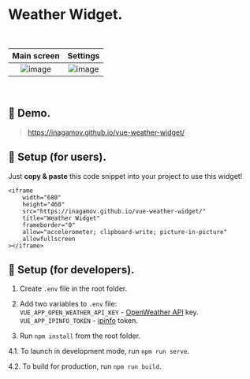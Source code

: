 # Weather Widget.

<br/>

Main screen             |  Settings
:-------------------------:|:-------------------------:
![image](https://user-images.githubusercontent.com/69040554/183245278-c2a07198-d54e-44c5-a08e-4d2e13a1ce64.png)  |  ![image](https://user-images.githubusercontent.com/69040554/183245320-895fa497-b212-4e68-8d08-be10040d78ac.png)

<br/>

## 📍 Demo.

> https://inagamov.github.io/vue-weather-widget/

## 📍 Setup (for users).

Just <b>copy & paste</b> this code snippet into your project to use this widget!

```
<iframe
	width="680"
	height="460"
	src="https://inagamov.github.io/vue-weather-widget/"
	title="Weather Widget"
	frameborder="0"
	allow="accelerometer; clipboard-write; picture-in-picture"
	allowfullscreen
></iframe>
```

## 📍 Setup (for developers).

1. Create `.env` file in the root folder.

2. Add two variables to `.env` file: <br/>
`VUE_APP_OPEN_WEATHER_API_KEY` - [OpenWeather API](https://openweathermap.org/api) key.<br/>
`VUE_APP_IPINFO_TOKEN` - [ipinfo](https://ipinfo.io/) token.

3. Run `npm install` from the root folder.

4.1. To launch in development mode, run `npm run serve`.

4.2. To build for production, run `npm run build`.
